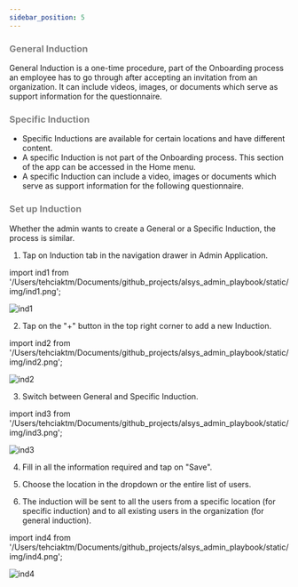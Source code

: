 ```yaml
---
sidebar_position: 5
---
```




### <font color="gray">General Induction</font>

General Induction is a one-time procedure, part of the Onboarding process an employee has to go through after accepting an invitation from an organization. It can include videos, images, or documents which serve as support information for the questionnaire.

### <font color="gray">Specific Induction</font>

* Specific Inductions are available for certain locations and have different content.
* A specific Induction is not part of the Onboarding process. This section of the app can be accessed in the Home menu.
* A specific Induction can include a video, images or documents which serve as support information for the following questionnaire.

### <font color="gray">Set up Induction</font>

Whether the admin wants to create a General or a Specific Induction, the process is similar.

1. Tap on Induction tab in the navigation drawer in Admin Application.

import ind1 from '/Users/tehciaktm/Documents/github_projects/alsys_admin_playbook/static/img/ind1.png';

<img src={ind1} alt="ind1" />

 2. Tap on the "+" button in the top right corner to add a new Induction.

import ind2 from '/Users/tehciaktm/Documents/github_projects/alsys_admin_playbook/static/img/ind2.png';

<img src={ind2} alt="ind2" />

 3. Switch between General and Specific Induction.

import ind3 from '/Users/tehciaktm/Documents/github_projects/alsys_admin_playbook/static/img/ind3.png';

<img src={ind3} alt="ind3" />

 4. Fill in all the information required and tap on "Save".

 5. Choose the location in the dropdown or the entire list of users.

 6. The induction will be sent to all the users from a specific location (for specific induction) and to all existing users in the organization (for general induction).

import ind4 from '/Users/tehciaktm/Documents/github_projects/alsys_admin_playbook/static/img/ind4.png';

<img src={ind4} alt="ind4" />

